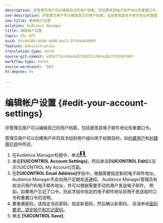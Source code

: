```yaml
---
description: 非管理员用户可以编辑自己的用户档案，包括更改其电子邮件地址和重置口令。
seo-description: 非管理员用户可以编辑自己的用户档案，包括更改其电子邮件地址和重置口令。
seo-title: 编辑帐户设置
solution: Audience Manager
title: 编辑帐户设置
topic: DIL API
uuid: 5cc04104-65db-4d48-ba13-3f344e03d6df
feature: Administration
translation-type: tm+mt
source-git-commit: e05eff3cc04e4a82399752c862e2b2370286f96f
workflow-type: tm+mt
source-wordcount: '187'
ht-degree: 6%

---
```



# 编辑帐户设置 {#edit-your-account-settings}

非管理员用户可以编辑自己的用户档案，包括更改其电子邮件地址和重置口令。

<!-- t_edit_account_settings.xml -->

管理员用户可以创建用户并将其添加到用户组以用于权限目的，如[创建用户](../../features/administration/administration-overview.md#create-users)和[创建用户组](../../features/administration/administration-overview.md#create-group)中所述。

1. 在Audience Manager标题中，单击![](assets/icon_profile.png)。
1. 单击&#x200B;**[!UICONTROL Account Settings]**，然后单击&#x200B;**[!UICONTROL Edit]**&#x200B;以显示[!UICONTROL My Account]页面。
1. 在&#x200B;**[!UICONTROL Email Address]**&#x200B;字段中，根据需要指定新的电子邮件地址。 Audience Manager不会向用户定期发送通知。 Audience Manager管理员有权访问用户的电子邮件地址，并可以根据需要手动向用户发送电子邮件。 例如，如果用户忘记了口令，则此字段中指定的电子邮件地址将用于发送临时口令和重置口令的说明。
1. 要重置密码，请指定当前密码，指定新密码，然后确认新密码。
另请参阅[密码要求、锁定帐户和忘记密码](../../reference/password-requirements.md)。
1. 单击 **[!UICONTROL Save]**.
